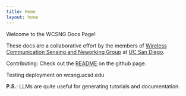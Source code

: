 ```yaml
---
title: Home
layout: home
---
```


Welcome to the WCSNG Docs Page!

These docs are a collaborative effort by the members of [Wireless Communication Sensing and Neworking Group](https://wcsng.ucsd.edu) at [UC San Diego](https://ucsd.edu).

Contributing: Check out the [README](https://github.com/ucsdwcsng/wcsng_docs) on the github page.

Testing deployment on wcsng.ucsd.edu

**P.S.**: LLMs are quite useful for generating tutorials and documentation.
